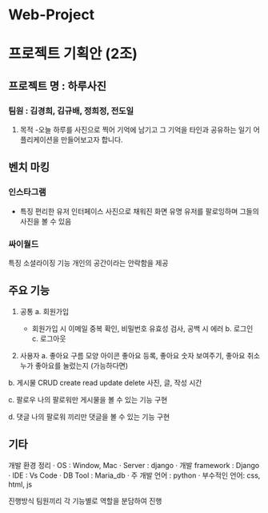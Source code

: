 # Web-Project

# 프로젝트 기획안 (2조)
## 프로젝트 명 : 하루사진
### 팀원 : 김경희, 김규배, 정희정, 전도일
 
1. 목적
 -오늘 하루를 사진으로 찍어 기억에 남기고 그 기억을 타인과 공유하는 일기 어플리케이션을 만들어보고자 합니다.

## 벤치 마킹
### 인스타그램
- 특징
편리한 유저 인터페이스
사진으로 채워진 화면
유명 유저를 팔로잉하며 그들의 사진을 볼 수 있음   
 
### 싸이월드
특징
소셜라이징 기능
개인의 공간이라는 안락함을 제공
 
 
 
 
 
## 주요 기능
1. 공통
 a. 회원가입
    - 회원가입 시 이메일 중복 확인, 비밀번호 유효성 검사, 공백 시 에러
 b. 로그인
 c. 로그아웃
 
2. 사용자
a. 좋아요
구름 모양 아이콘
좋아요 등록, 좋아요 숫자 보여주기, 좋아요 취소
누가 좋아요를 눌렀는지 (가능하다면)
 
b. 게시물 CRUD
create
read
update
delete
사진, 글, 작성 시간
 
c. 팔로우
나의 팔로워만 게시물을 볼 수 있는 기능 구현
 
d. 댓글
나의 팔로워 끼리만 댓글을 볼 수 있는 기능 구현
 
 
 
## 기타
개발 환경 정리
· OS : Window, Mac
· Server : django
· 개발 framework : Django
· IDE : Vs Code
· DB Tool : Maria_db
· 주 개발 언어 : python
· 부수적인 언어: css, html, js
 
진행방식
	팀원끼리 각 기능별로 역할을 분담하여 진행

